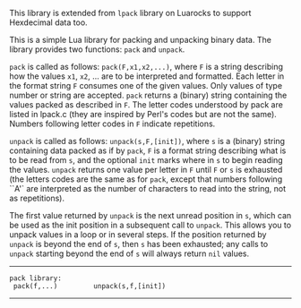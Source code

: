 This library is extended from `lpack` library on Luarocks to support Hexdecimal data too.

This is a simple Lua library for packing and unpacking binary data.
The library provides two functions: `pack` and `unpack`.

`pack` is called as follows: `pack(F,x1,x2,...)`, where `F` is a string describing
how the values `x1`, `x2`, ... are to be interpreted and formatted. Each letter
in the format string `F` consumes one of the given values. Only values of type
number or string are accepted. `pack` returns a (binary) string containing the
values packed as described in `F`. The letter codes understood by pack are listed
in lpack.c (they are inspired by Perl's codes but are not the same). Numbers
following letter codes in `F` indicate repetitions.

`unpack` is called as follows: `unpack(s,F,[init])`, where `s` is a (binary) string
containing data packed as if by `pack`, `F` is a format string describing what is
to be read from `s`, and the optional `init` marks where in `s` to begin reading the
values. `unpack` returns one value per letter in `F` until `F` or `s` is exhausted
(the letters codes are the same as for `pack`, except that numbers following ``A'`
are interpreted as the number of characters to read into the string, not as
repetitions).

The first value returned by `unpack` is the next unread position in `s`, which can
be used as the init position in a subsequent call to `unpack`. This allows you to
unpack values in a loop or in several steps. If the position returned by `unpack`
is beyond the end of `s`, then `s` has been exhausted; any calls to `unpack` starting
beyond the end of `s` will always return `nil` values.

-------------------------------------------------------------------------------

```
pack library:
 pack(f,...) 		 unpack(s,f,[init]) 
```

-------------------------------------------------------------------------------
